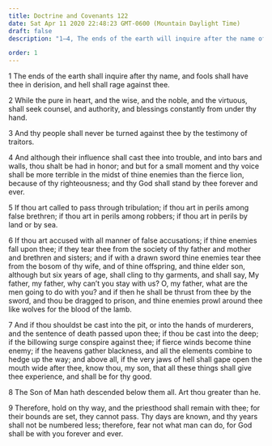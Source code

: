 ```yaml
---
title: Doctrine and Covenants 122
date: Sat Apr 11 2020 22:48:23 GMT-0600 (Mountain Daylight Time)
draft: false
description: "1–4, The ends of the earth will inquire after the name of Joseph Smith; 5–7, All his perils and travails will give him experience and be for his good; 8–9, The Son of Man has descended below them all."

order: 1
---
```

    
1 The ends of the earth shall inquire after thy name, and fools shall have thee in derision, and hell shall rage against thee.

2 While the pure in heart, and the wise, and the noble, and the virtuous, shall seek counsel, and authority, and blessings constantly from under thy hand.

3 And thy people shall never be turned against thee by the testimony of traitors.

4 And although their influence shall cast thee into trouble, and into bars and walls, thou shalt be had in honor; and but for a small moment and thy voice shall be more terrible in the midst of thine enemies than the fierce lion, because of thy righteousness; and thy God shall stand by thee forever and ever.

5 If thou art called to pass through tribulation; if thou art in perils among false brethren; if thou art in perils among robbers; if thou art in perils by land or by sea.

6 If thou art accused with all manner of false accusations; if thine enemies fall upon thee; if they tear thee from the society of thy father and mother and brethren and sisters; and if with a drawn sword thine enemies tear thee from the bosom of thy wife, and of thine offspring, and thine elder son, although but six years of age, shall cling to thy garments, and shall say, My father, my father, why can’t you stay with us? O, my father, what are the men going to do with you? and if then he shall be thrust from thee by the sword, and thou be dragged to prison, and thine enemies prowl around thee like wolves for the blood of the lamb.

7 And if thou shouldst be cast into the pit, or into the hands of murderers, and the sentence of death passed upon thee; if thou be cast into the deep; if the billowing surge conspire against thee; if fierce winds become thine enemy; if the heavens gather blackness, and all the elements combine to hedge up the way; and above all, if the very jaws of hell shall gape open the mouth wide after thee, know thou, my son, that all these things shall give thee experience, and shall be for thy good.

8 The Son of Man hath descended below them all. Art thou greater than he.

9 Therefore, hold on thy way, and the priesthood shall remain with thee; for their bounds are set, they cannot pass. Thy days are known, and thy years shall not be numbered less; therefore, fear not what man can do, for God shall be with you forever and ever.
